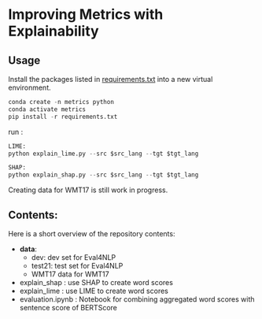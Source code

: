 # Improving Metrics with Explainability

## Usage

Install the packages listed in [requirements.txt](requirements.txt) into a new virtual environment.

```python
conda create -n metrics python
conda activate metrics
pip install -r requirements.txt
```

run :

```python
LIME:
python explain_lime.py --src $src_lang --tgt $tgt_lang

SHAP:
python explain_shap.py --src $src_lang --tgt $tgt_lang
```

Creating data for WMT17 is still work in progress.

## Contents:

Here is a short overview of the repository contents:

- **data**:
  - dev: dev set for Eval4NLP
  - test21: test set for Eval4NLP
  - WMT17 data for WMT17
- explain_shap : use SHAP to create word scores
- explain_lime : use LIME to create word scores
- evaluation.ipynb : Notebook for combining aggregated word scores with sentence score of BERTScore
